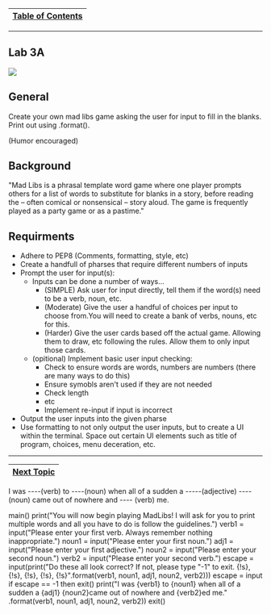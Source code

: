 |[Table of Contents](/00-Table-of-Contents.md)|
|---|

---

## Lab 3A

![](../.gitbook/assets/madlibs.png)

## General

Create your own mad libs game asking the user for input to fill in the blanks. Print out using .format\(\).

\(Humor encouraged\)

## Background

"Mad Libs is a phrasal template word game where one player prompts others for a list of words to substitute for blanks in a story, before reading the – often comical or nonsensical – story aloud. The game is frequently played as a party game or as a pastime."

## Requirments

* Adhere to PEP8 \(Comments, formatting, style, etc\)
* Create a handfull of pharses that require different numbers of inputs
* Prompt the user for input\(s\):
  * Inputs can be done a number of ways... 
    * \(SIMPLE\) Ask user for input directly, tell them if the word\(s\) need to be a verb, noun, etc. 
    * \(Moderate\) Give the user a handful of choices per input to choose from.You will need to create a bank of verbs, nouns, etc for this. 
    * \(Harder\) Give the user cards based off the actual game. Allowing them to draw, etc following the rules. Allow them to only input those cards. 
  * \(opitional\) Implement basic user input checking:
    * Check to ensure words are words, numbers are numbers \(there are many ways to do this\)
    * Ensure symobls aren't used if they are not needed
    * Check length
    * etc
    * Implement re-input if input is incorrect
* Output the user inputs into the given pharse
* Use formatting to not only output the user inputs, but to create a UI within the terminal. Space out certain UI elements such as title of program, choices, menu deceration, etc. 

---

|[Next Topic](/03_Flow_Control/03_io_files.md)|
|---|

I was ----(verb) to ----(noun) when all of a sudden a -----(adjective) ---- (noun) came out of nowhere and ---- (verb) me.


main()
    print("You will now begin playing MadLibs! I will ask for you to print multiple words and all you have to do is follow the guidelines.")
    verb1 = input("Please enter your first verb. Always remember nothing inappropriate.")
    noun1 = input("Please enter your first noun.")
    adj1 = input("Please enter your first adjective.")
    noun2 = input("Please enter your second noun.")
    verb2 = input("Please enter your second verb.")
    escape = input(print("Do these all look correct? If not, please type "-1" to exit. {!s}, {!s}, {!s}, {!s}, {!s}".format(verb1, noun1, adj1, noun2, verb2)))
    escape = input
        if escape == -1 then 
        exit()
    print("I was {verb1} to {noun1} when all of a sudden a {adj1} {noun2}came out of nowhere and {verb2}ed me." .format(verb1, noun1, adj1, noun2, verb2))
exit()
